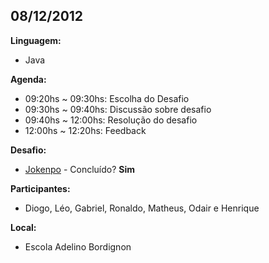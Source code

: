 <h2>08/12/2012</h2>

<b>Linguagem:</b> 
<ul>
  <li>Java</li>
</ul>
<b>Agenda:</b>
<ul>
  <li>09:20hs ~ 09:30hs: Escolha do Desafio</li>
  <li>09:30hs ~ 09:40hs: Discussão sobre desafio</li>
  <li>09:40hs ~ 12:00hs: Resolução do desafio</li>
  <li>12:00hs ~ 12:20hs: Feedback</li>
</ul>
<b>Desafio:</b> 
<ul>
  <li><a href="http://dojopuzzles.com/problemas/exibe/jokenpo/" target="_new">Jokenpo</a> - Concluído? <b>Sim</b></li>
</ul>
<b>Participantes:</b> 
<ul>
  <li>Diogo, Léo, Gabriel, Ronaldo, Matheus, Odair e Henrique</li>
</ul>
<b>Local:</b> 
<ul>
  <li>Escola Adelino Bordignon</li>
</ul>

